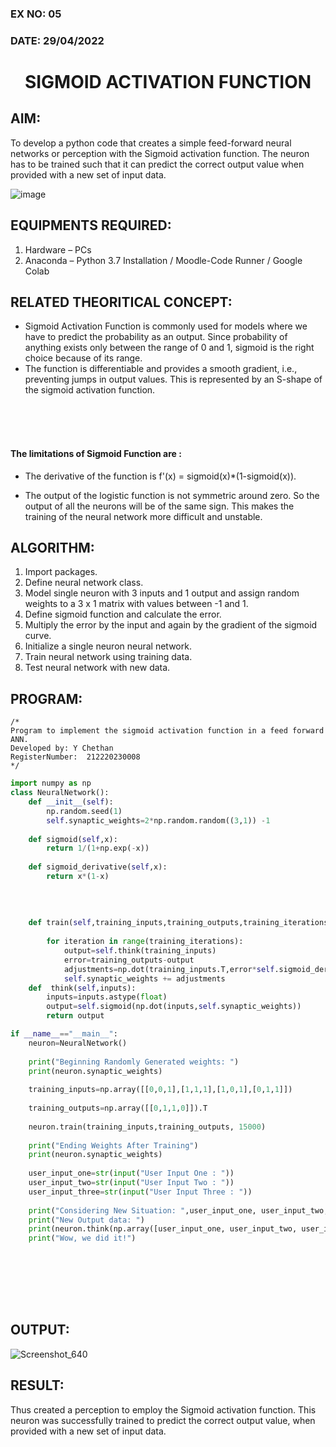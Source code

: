 ### EX NO: 05
### DATE: 29/04/2022
# <p align="center">SIGMOID ACTIVATION FUNCTION</P>
  
## AIM:
To develop a python code that creates a simple feed-forward neural networks or perception with the Sigmoid activation function. The neuron has to be trained such that it can predict the correct output value when provided with a new set of input data.
  
![image](https://user-images.githubusercontent.com/93023609/162692440-f59e7ad2-0414-4ddb-8640-fede7a0655f2.png)

## EQUIPMENTS REQUIRED:
1. Hardware – PCs
2. Anaconda – Python 3.7 Installation / Moodle-Code Runner / Google Colab

## RELATED THEORITICAL CONCEPT:

* Sigmoid Activation Function is commonly used for models where we have to predict the probability as an output. Since probability of anything exists only between the range of 0 and 1, sigmoid is the right choice because of its range.
* The function is differentiable and provides a smooth gradient, i.e., preventing jumps in output values. This is represented by an S-shape of the sigmoid activation function. 

<br><br><br>
#### The limitations of Sigmoid Function are :

* The derivative of the function is f'(x) = sigmoid(x)*(1-sigmoid(x)).

* The output of the logistic function is not symmetric around zero. So the output of all the neurons will be of the same sign. This makes the training of the neural network more difficult and unstable.

## ALGORITHM:
1. Import packages.
2. Define neural network class.
3. Model single neuron with 3 inputs and 1 output and assign random weights to a 3 x 1 matrix with values between -1 and 1.
4. Define sigmoid function and calculate the error.
5. Multiply the error by the input and again by the gradient of the sigmoid curve.
6. Initialize a single neuron neural network.
7. Train neural network using training data.
8. Test neural network with new data.

## PROGRAM:
```
/*
Program to implement the sigmoid activation function in a feed forward ANN.
Developed by: Y Chethan
RegisterNumber:  212220230008
*/
```
```python
import numpy as np
class NeuralNetwork():
    def __init__(self):
        np.random.seed(1)
        self.synaptic_weights=2*np.random.random((3,1)) -1
        
    def sigmoid(self,x):
        return 1/(1+np.exp(-x))
    
    def sigmoid_derivative(self,x):
        return x*(1-x)
    
    
    
    
    def train(self,training_inputs,training_outputs,training_iterations):
        
        for iteration in range(training_iterations):
            output=self.think(training_inputs)
            error=training_outputs-output
            adjustments=np.dot(training_inputs.T,error*self.sigmoid_derivative(output))
            self.synaptic_weights += adjustments
    def  think(self,inputs):
        inputs=inputs.astype(float)
        output=self.sigmoid(np.dot(inputs,self.synaptic_weights))
        return output

if __name__=="__main__":
    neuron=NeuralNetwork()
    
    print("Beginning Randomly Generated weights: ")
    print(neuron.synaptic_weights)
    
    training_inputs=np.array([[0,0,1],[1,1,1],[1,0,1],[0,1,1]])
    
    training_outputs=np.array([[0,1,1,0]]).T
    
    neuron.train(training_inputs,training_outputs, 15000)
    
    print("Ending Weights After Training")
    print(neuron.synaptic_weights)
    
    user_input_one=str(input("User Input One : "))
    user_input_two=str(input("User Input Two : "))
    user_input_three=str(input("User Input Three : "))
    
    print("Considering New Situation: ",user_input_one, user_input_two, user_input_three)
    print("New Output data: ")
    print(neuron.think(np.array([user_input_one, user_input_two, user_input_three])))
    print("Wow, we did it!")
           
```

<br><br><br><br>
## OUTPUT:
![Screenshot_640](https://user-images.githubusercontent.com/75235455/168613096-c802bca1-1f74-43be-82db-0ccc055239b0.png)

## RESULT:
Thus created a perception to employ the Sigmoid activation function. This neuron was successfully trained to predict the correct output value, when provided with a new set of input data.
